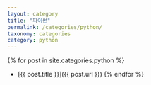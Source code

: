 ```yaml
---
layout: category
title: "파이썬"
permalink: /categories/python/
taxonomy: categories
category: python
---
```


{% for post in site.categories.python %}
- [{{ post.title }}]({{ post.url }})
{% endfor %}
